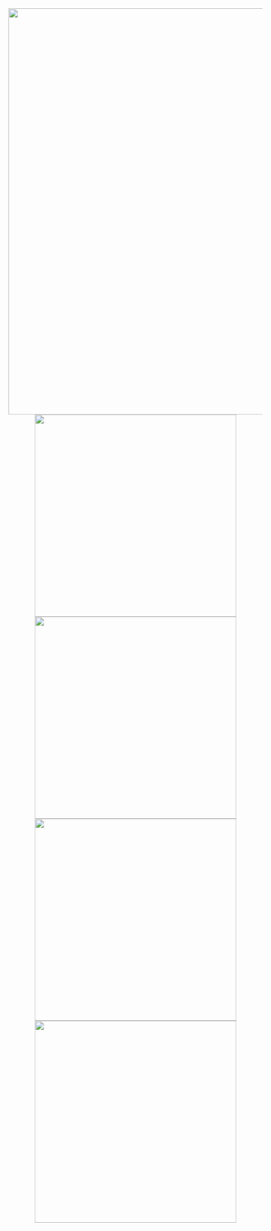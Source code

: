 
<div align=center>
    <img width="804" src="http://github-profile-summary-cards.vercel.app/api/cards/profile-details?username=toujourser&theme=github_dark">
</div>

<div align=center>
    <img width="400" src="http://github-profile-summary-cards.vercel.app/api/cards/repos-per-language?username=toujourser&theme=github_dark">
    <img width="400" src="http://github-profile-summary-cards.vercel.app/api/cards/most-commit-language?username=toujourser&theme=github_dark">
</div>

<div align=center>
    <img width="400" src="http://github-profile-summary-cards.vercel.app/api/cards/stats?username=toujourser&theme=github_dark">
    <img width="400" src="http://github-profile-summary-cards.vercel.app/api/cards/productive-time?username=jlvihv&theme=github_dark&utcOffset=8">
</div>
